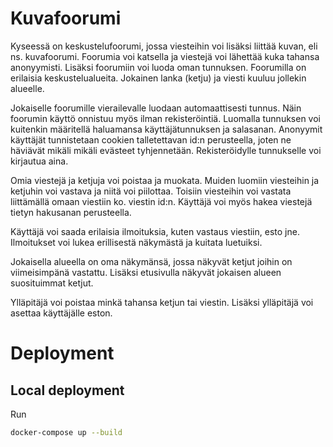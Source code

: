 # Kuvafoorumi

Kyseessä on keskustelufoorumi, jossa viesteihin voi lisäksi liittää kuvan, eli ns. kuvafoorumi. Foorumia voi katsella ja viestejä voi lähettää kuka tahansa anonyymisti. Lisäksi foorumiin voi luoda oman tunnuksen. Foorumilla on erilaisia keskustelualueita. Jokainen lanka (ketju) ja viesti kuuluu jollekin alueelle.

Jokaiselle foorumille vierailevalle luodaan automaattisesti tunnus. Näin foorumin käyttö onnistuu myös ilman rekisteröintiä. Luomalla tunnuksen voi kuitenkin määritellä haluamansa käyttäjätunnuksen ja salasanan. Anonyymit käyttäjät tunnistetaan cookien talletettavan id:n perusteella, joten ne häviävät mikäli mikäli evästeet tyhjennetään. Rekisteröidylle tunnukselle voi kirjautua aina.

Omia viestejä ja ketjuja voi poistaa ja muokata. Muiden luomiin viesteihin ja ketjuhin voi vastava ja niitä voi piilottaa. Toisiin viesteihin voi vastata liittämällä omaan viestiin ko. viestin id:n. Käyttäjä voi myös hakea viestejä tietyn hakusanan perusteella.

Käyttäjä voi saada erilaisia ilmoituksia, kuten vastaus viestiin, esto jne. Ilmoitukset voi lukea erillisestä näkymästä ja kuitata luetuiksi.

Jokaisella alueella on oma näkymänsä, jossa näkyvät ketjut joihin on viimeisimpänä vastattu. Lisäksi etusivulla näkyvät jokaisen alueen suosituimmat ketjut.

Ylläpitäjä voi poistaa minkä tahansa ketjun tai viestin. Lisäksi ylläpitäjä voi asettaa käyttäjälle eston.


# Deployment

## Local deployment

Run

```sh
docker-compose up --build
```

